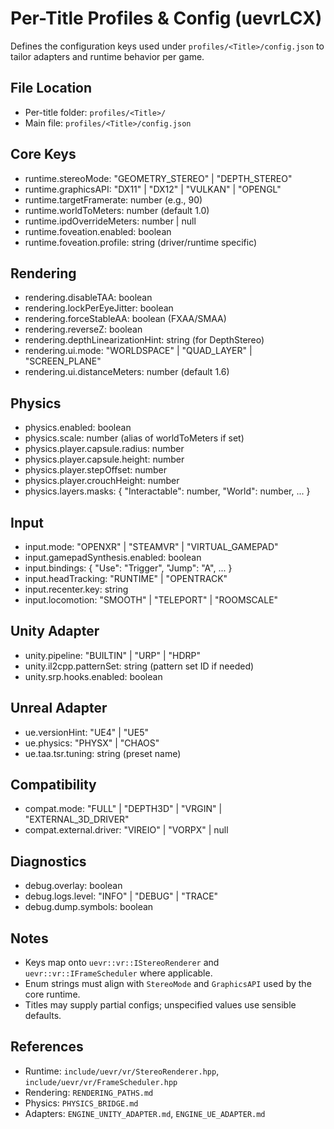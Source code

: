 # Per-Title Profiles & Config (uevrLCX)

Defines the configuration keys used under `profiles/<Title>/config.json` to tailor adapters and runtime behavior per game.

## File Location
- Per-title folder: `profiles/<Title>/`
- Main file: `profiles/<Title>/config.json`

## Core Keys
- runtime.stereoMode: "GEOMETRY_STEREO" | "DEPTH_STEREO"
- runtime.graphicsAPI: "DX11" | "DX12" | "VULKAN" | "OPENGL"
- runtime.targetFramerate: number (e.g., 90)
- runtime.worldToMeters: number (default 1.0)
- runtime.ipdOverrideMeters: number | null
- runtime.foveation.enabled: boolean
- runtime.foveation.profile: string (driver/runtime specific)

## Rendering
- rendering.disableTAA: boolean
- rendering.lockPerEyeJitter: boolean
- rendering.forceStableAA: boolean (FXAA/SMAA)
- rendering.reverseZ: boolean
- rendering.depthLinearizationHint: string (for DepthStereo)
- rendering.ui.mode: "WORLDSPACE" | "QUAD_LAYER" | "SCREEN_PLANE"
- rendering.ui.distanceMeters: number (default 1.6)

## Physics
- physics.enabled: boolean
- physics.scale: number (alias of worldToMeters if set)
- physics.player.capsule.radius: number
- physics.player.capsule.height: number
- physics.player.stepOffset: number
- physics.player.crouchHeight: number
- physics.layers.masks: { "Interactable": number, "World": number, ... }

## Input
- input.mode: "OPENXR" | "STEAMVR" | "VIRTUAL_GAMEPAD"
- input.gamepadSynthesis.enabled: boolean
- input.bindings: { "Use": "Trigger", "Jump": "A", ... }
- input.headTracking: "RUNTIME" | "OPENTRACK"
- input.recenter.key: string
- input.locomotion: "SMOOTH" | "TELEPORT" | "ROOMSCALE"

## Unity Adapter
- unity.pipeline: "BUILTIN" | "URP" | "HDRP"
- unity.il2cpp.patternSet: string (pattern set ID if needed)
- unity.srp.hooks.enabled: boolean

## Unreal Adapter
- ue.versionHint: "UE4" | "UE5"
- ue.physics: "PHYSX" | "CHAOS"
- ue.taa.tsr.tuning: string (preset name)

## Compatibility
- compat.mode: "FULL" | "DEPTH3D" | "VRGIN" | "EXTERNAL_3D_DRIVER"
- compat.external.driver: "VIREIO" | "VORPX" | null

## Diagnostics
- debug.overlay: boolean
- debug.logs.level: "INFO" | "DEBUG" | "TRACE"
- debug.dump.symbols: boolean

## Notes
- Keys map onto `uevr::vr::IStereoRenderer` and `uevr::vr::IFrameScheduler` where applicable.
- Enum strings must align with `StereoMode` and `GraphicsAPI` used by the core runtime.
- Titles may supply partial configs; unspecified values use sensible defaults.

## References
- Runtime: `include/uevr/vr/StereoRenderer.hpp`, `include/uevr/vr/FrameScheduler.hpp`
- Rendering: `RENDERING_PATHS.md`
- Physics: `PHYSICS_BRIDGE.md`
- Adapters: `ENGINE_UNITY_ADAPTER.md`, `ENGINE_UE_ADAPTER.md`

